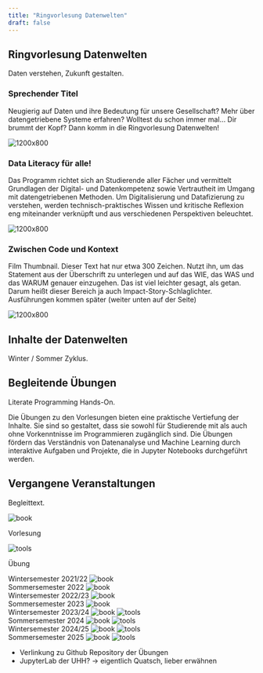 ```yaml
---
title: "Ringvorlesung Datenwelten"
draft: false
---
```


<section>
    <div class="section-title">
        <h2>Ringvorlesung Datenwelten</h2>
        <p>Daten verstehen, Zukunft gestalten.</p>
    </div>
    <div class="row">
        <div class="content-area">
            <h3>Sprechender Titel</h3>
            <p>Neugierig auf Daten und ihre Bedeutung für unsere Gesellschaft? Mehr über datengetriebene Systeme erfahren? Wolltest du schon immer mal... Dir brummt der Kopf? Dann komm in die Ringvorlesung Datenwelten!</p>
        </div>
        <div class="image-area">
            <img src="https://placehold.co/1200x800.webp?text=1200%20x%20800\nwebp" alt="1200x800">
        </div>
    </div>
    <div class="row reverse">
        <div class="content-area">
            <h3>Data Literacy für alle!</h3>
            <p>Das Programm richtet sich an Studierende aller Fächer und vermittelt Grundlagen der Digital- und Datenkompetenz sowie Vertrautheit im Umgang mit datengetriebenen Methoden. Um Digitalisierung und Datafizierung zu verstehen, werden technisch-praktisches Wissen und kritische Reflexion eng miteinander verknüpft und aus verschiedenen Perspektiven beleuchtet.</p>
        </div>
        <div class="image-area">
            <img src="https://placehold.co/1200x800.webp?text=1200%20x%20800\nwebp" alt="1200x800">
        </div>
    </div>
    <div class="row">
        <div class="content-area">
            <h3>Zwischen Code und Kontext</h3>
            <p>Film Thumbnail. Dieser Text hat nur etwa 300 Zeichen. Nutzt ihn, um das Statement aus der Überschrift zu unterlegen und auf das WIE, das WAS und das WARUM genauer einzugehen. Das ist viel leichter gesagt, als getan. Darum heißt dieser Bereich ja auch Impact-Story-Schlaglichter. Ausführungen kommen später (weiter unten auf der Seite)</p>
        </div>
        <div class="image-area">
            <img src="https://placehold.co/1200x800.webp?text=1200%20x%20800\nwebp" alt="1200x800">
        </div>
    </div>
    </section>





<section>
    <div class="section-title">
        <h2>Inhalte der Datenwelten</h2>
        <p>Winter / Sommer Zyklus.</p>
    </div>
</section>


<section>
    <div class="section-title">
        <h2>Begleitende Übungen</h2>
        <p>Literate Programming Hands-On.</p>
    </div>
    <div class="wide-text">
    <p>
      Die Übungen zu den Vorlesungen bieten eine praktische Vertiefung der Inhalte. Sie sind so gestaltet, dass sie sowohl für Studierende mit als auch ohne Vorkenntnisse im Programmieren zugänglich sind. Die Übungen fördern das Verständnis von Datenanalyse und Machine Learning durch interaktive Aufgaben und Projekte, die in Jupyter Notebooks durchgeführt werden. 
      </p>
    </div>
</section>

<section>
    <div class="section-title">
        <h2>Vergangene Veranstaltungen</h2>
        <p>Begleittext.</p>
    </div>
    <div class="row">
        <img class="timeline-icon" src="/icons/codicons/book.svg" alt="book"> <p>Vorlesung</p>
        <img class="timeline-icon" src="/icons/codicons/tools.svg" alt="tools"> <p>Übung</p>
    </div>
    <div class="timeline">
        <div class="container left">
            <time>Wintersemester 2021/22</time>
            <img src="/icons/codicons/book.svg" alt="book">
            </div>
        <div class="container right">
            <time>Sommersemester 2022</time>
            <img src="/icons/codicons/book.svg" alt="book">
            </div>
        <div class="container left">
            <time>Wintersemester 2022/23</time>
            <img src="/icons/codicons/book.svg" alt="book">
            </div>
        <div class="container right">
            <time>Sommersemester 2023</time>
            <img src="/icons/codicons/book.svg" alt="book">
            </div>
        <div class="container left">
            <time>Wintersemester 2023/24</time>
            <img src="/icons/codicons/book.svg" alt="book">
            <img class="second" src="/icons/codicons/tools.svg" alt="tools">
            </div>
        <div class="container right">
            <time>Sommersemester 2024</time>
            <img src="/icons/codicons/book.svg" alt="book">
            <img class="second" src="/icons/codicons/tools.svg" alt="tools">
            </div>
                <div class="container left">
            <time>Wintersemester 2024/25</time>
            <img src="/icons/codicons/book.svg" alt="book">
            <img class="second" src="/icons/codicons/tools.svg" alt="tools">
            </div>
        <div class="container right">
            <time>Sommersemester 2025</time>
            <img src="/icons/codicons/book.svg" alt="book">
            <img class="second" src="/icons/codicons/tools.svg" alt="tools">
            </div>
    </div>


</section>


- Verlinkung zu Github Repository der Übungen
- JupyterLab der UHH? -> eigentlich Quatsch, lieber erwähnen


<!-- 
 <div class="py-2">
    <div class="container">
        <div class="row align-items-center mb-2">
            <div class="col-md-6 text-center">
                <h2 class="fw-bolder mb-2">Im Wintersemester</h3>
                <h5 class="text-muted">DATENWELTEN 1</h5>
            </div>
            <div class="col-md-6 text-center">
                <h2 class="fw-bolder mb-2">Im Sommersemester</h3>
                <h5 class="text-muted">DATENWELTEN 2</h5>
            </div>
        </div>
        <div class="row align-items-center mb-2">
            <div class="col-md-6">
                <p class="fs-5">
                    Die Vorlesungsreihe beleuchtet Grundlagen von Statistik, Datenanalyse und Machine Learning aus einer technischen Perspektive.
                    Das interdisziplinäre Team setzt sich aus Dozierenden der Informatik und den Sozialwissenschaften zusammen.
                </p>
            </div>
            <div class="col-md-6">
                <p class="fs-5">
                    Im Sommersemester beleuchtet die Vorlesungsreihe Datenwelten 2 gesellschaftliche, politische und wirtschaftliche Zusammenhänge durch die zunehmende Datafizierung und Digitalisierung aus unterschiedlichen Perspektiven.
                </p>
            </div>
        </div>
        <div class="row align-items-center">
            <div class="col-md-6">
                <div>
                    <div class="row align-items-center mb-2">
                        <div class="col-auto">
                            <img src="/icons/codicons/debug-disconnect.svg" alt="debug-disconnect" class="img-fluid" style="width: 1.5rem; height: 1.5rem;">
                        </div>
                        <div class="col">
                            Funktionsweise der informationstechnischen Datenökosysteme, die in weiten Teilen unseren Alltag (mit-)gestalten
                        </div>
                    </div>
                    <div class="row align-items-center mb-2">
                        <div class="col-auto">
                            <img src="/icons/codicons/cloud-upload.svg" alt="cloud-upload" class="img-fluid" style="width: 1.5rem; height: 1.5rem;">
                        </div>
                        <div class="col">
                            Das technische und soziale Zusammenspiel dieser Systeme bei der Erhebung, Aufbewahrung und Nutzen von Daten
                        </div>
                    </div>
                    <div class="row align-items-center mb-2">
                        <div class="col-auto">
                            <img src="/icons/codicons/graph-scatter.svg" alt="graph-scatter" class="img-fluid" style="width: 1.5rem; height: 1.5rem;">
                        </div>
                        <div class="col">
                            Einfache statistische und visualisierende Verfahren zur explorativen Analyse von Daten
                        </div>
                    </div>
                    <div class="row align-items-center mb-2">
                        <div class="col-auto">
                            <img src="/icons/codicons/debug-alt.svg" alt="debug-alt" class="img-fluid" style="width: 1.5rem; height: 1.5rem;">
                        </div>
                        <div class="col">
                            Grundlegende Algorithmen des Supervised and Unsupervised Machine Learning (Classification, Regression, Clustering)
                        </div>
                    </div>
                    <div class="row align-items-center mb-2">
                        <div class="col-auto">
                            <img src="/icons/codicons/combine.svg" alt="combine" class="img-fluid" style="width: 1.5rem; height: 1.5rem;">
                        </div>
                        <div class="col">
                            Elementare Einführung in Neuronale Netze und ihre Anwendungen in der Bild- und Textverarbeitung (Large Language Models)
                        </div>
                    </div>
                </div>
            </div>
            <div class="col-md-6">
                <div>
                    <div class="row align-items-center mb-2">
                        <div class="col-auto">
                            <img src="/icons/codicons/telescope.svg" alt="telescope" class="img-fluid" style="width: 1.5rem; height: 1.5rem;">
                        </div>
                        <div class="col">
                            Überblick über den aktuellen Stand der Datennutzung und -anwendung in verschiedenen gesellschaftlichen Bereichen wie Politik, Wissenschaft, Bildung und Wirtschaft
                        </div>
                    </div>
                    <div class="row align-items-center mb-2">
                        <div class="col-auto">
                            <img src="/icons/codicons/organization.svg" alt="organization" class="img-fluid" style="width: 1.5rem; height: 1.5rem;">
                        </div>
                        <div class="col">
                            Kritische Auseinandersetzung mit diesen Datenanwendungen und ihren gesellschaftlichen und ethischen Herausforderungen wie Digital Divide, Bias & Diskriminierung
                        </div>
                    </div>
                    <div class="row align-items-center mb-2">
                        <div class="col-auto">
                            <img src="/icons/codicons/device-camera.svg" alt="device-camera" class="img-fluid" style="width: 1.5rem; height: 1.5rem;">
                        </div>
                        <div class="col">
                            Auswirkung der zunehmenden Digitalisierung und Datafizierung auf die politische Öffentlichkeit und journalistische Arbeit
                        </div>
                    </div>
                    <div class="row align-items-center mb-2">
                        <div class="col-auto">
                            <img src="/icons/codicons/book.svg" alt="book" class="img-fluid" style="width: 1.5rem; height: 1.5rem;">
                        </div>
                        <div class="col">
                            Verschiedene Fragestellungen der Digital Humanities und deren Entwicklung im Kontext von Datafizierung und Artificial Intelligence
                        </div>
                    </div>
                    <div class="row align-items-center mb-2">
                        <div class="col-auto">
                            <img src="/icons/codicons/law.svg" alt="law" class="img-fluid" style="width: 1.5rem; height: 1.5rem;">
                        </div>
                        <div class="col">
                            Möglichkeiten und Grenzen der rechtlichen (Datenschutz) und technischen (IT-Sicherheit) Regulierung von Datennutzung und deren Konsequenzen
                        </div>
                    </div>
                </div>
            </div>
        </div>
        </div>
    </div>
</div>
<div class="row align-items-center mb-5">
    <div class="col-md-6 align-self-center">
        <div class="embed-responsive embed-responsive-16by9">
                <iframe src='https://lecture2go.uni-hamburg.de/o/iframe/?obj=70078&series=true'
                    title='Datenwelten I: Einführung in Data Science'
                    frameborder='0'
                    allowfullscreen
                    class="embed-responsive-item">
                </iframe>
        </div>
    </div>
    <div class="col-md-6">
        <div class="embed-responsive embed-responsive-16by9">
            <iframe
                src='https://lecture2go.uni-hamburg.de/o/iframe/?obj=71422&series=true'
                title='Datenwelten II: Reflexion der Datenwelten'
                frameborder='0'
                allowfullscreen
                class="embed-responsive-item">
            </iframe>
        </div>
    </div> -->



